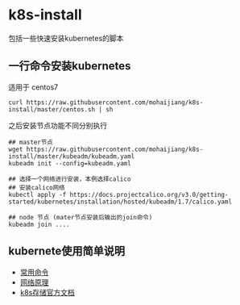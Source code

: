 # k8s-install
包括一些快速安装kubernetes的脚本

## 一行命令安装kubernetes

适用于 centos7
```
curl https://raw.githubusercontent.com/mohaijiang/k8s-install/master/centos.sh | sh
```

之后安装节点功能不同分别执行

```
## master节点
wget https://raw.githubusercontent.com/mohaijiang/k8s-install/master/kubeadm/kubeadm.yaml
kubeadm init --config=kubeadm.yaml
```

```
## 选择一个网络进行安装，本例选择calico
## 安装calico网络
kubectl apply -f https://docs.projectcalico.org/v3.0/getting-started/kubernetes/installation/hosted/kubeadm/1.7/calico.yaml
```


```
## node 节点 (mater节点安装后输出的join命令)
kubeadm join ....
```




## kubernete使用简单说明

+ [常用命令](/kubernetes常用命令.md)
+ [网络原理](/kubernetes网络.md)
+ [k8s存储官方文档](https://kubernetes.io/docs/concepts/storage/volumes/)

